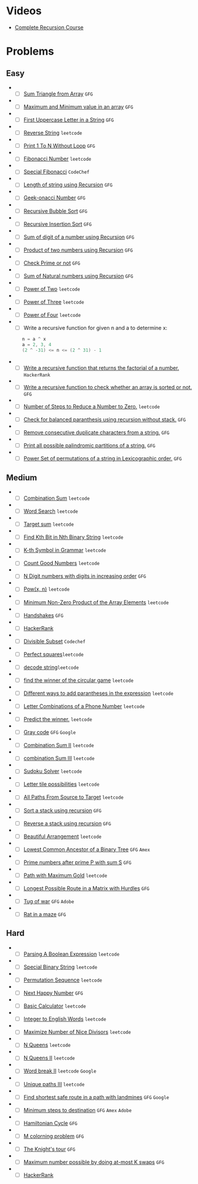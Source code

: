 # Videos
- [Complete Recursion Course](https://www.youtube.com/playlist?list=PL9gnSGHSqcnp39cTyB1dTZ2pJ04Xmdrod)

# Problems

## Easy
- -[ ] [Sum Triangle from Array](https://www.geeksforgeeks.org/sum-triangle-from-array/) `GFG`
- -[ ] [Maximum and Minimum value in an array](https://www.geeksforgeeks.org/recursive-programs-to-find-minimum-and-maximum-elements-of-array/) `GFG`
- -[ ] [First Uppercase Letter in a String](https://www.geeksforgeeks.org/first-uppercase-letter-in-a-string-iterative-and-recursive/) `GFG`
- -[ ] [Reverse String](https://leetcode.com/problems/reverse-string/) `leetcode`
- -[ ] [Print 1 To N Without Loop](https://practice.geeksforgeeks.org/problems/print-1-to-n-without-using-loops-1587115620/1/) `GFG`
- -[ ] [Fibonacci Number](https://leetcode.com/problems/fibonacci-number/) `leetcode`
- -[ ] [Special Fibonacci](https://www.codechef.com/problems/FIBXOR01/) `CodeChef`
- -[ ] [Length of string using Recursion](https://www.geeksforgeeks.org/program-for-length-of-a-string-using-recursion/) `GFG`
- -[ ] [Geek-onacci Number](https://practice.geeksforgeeks.org/problems/geek-onacci-number/0/) `GFG`
- -[ ] [Recursive Bubble Sort](https://www.geeksforgeeks.org/recursive-bubble-sort/) `GFG`
- -[ ] [Recursive Insertion Sort](https://www.geeksforgeeks.org/recursive-insertion-sort/) `GFG`
- -[ ] [Sum of digit of a number using Recursion](https://www.geeksforgeeks.org/sum-digit-number-using-recursion/) `GFG`
- -[ ] [Product of two numbers using Recursion](https://www.geeksforgeeks.org/product-2-numbers-using-recursion/) `GFG`
- -[ ] [Check Prime or not](https://www.geeksforgeeks.org/recursive-program-prime-number/) `GFG`
- -[ ] [Sum of Natural numbers using Recursion](https://www.geeksforgeeks.org/sum-of-natural-numbers-using-recursion/) `GFG`
- -[ ] [Power of Two](https://leetcode.com/problems/power-of-two/) `leetcode`
- -[ ] [Power of Three](https://leetcode.com/problems/power-of-three/) `leetcode`
- -[ ] [Power of Four](https://leetcode.com/problems/power-of-four/) `leetcode`
- -[ ] Write a recursive function for given n and a to determine x:
```java
      n = a ^ x 
      a = 2, 3, 4
      (2 ^ -31) <= n <= (2 ^ 31) - 1      
```
- -[ ] [Write a recursive function that returns the factorial of a number.](https://www.hackerrank.com/challenges/30-recursion/problem) `HackerRank`
- -[ ] [Write a recursive function to check whether an array is sorted or not.](https://www.geeksforgeeks.org/program-check-array-sorted-not-iterative-recursive) `GFG`
- -[ ] [Number of Steps to Reduce a Number to Zero.](https://leetcode.com/problems/number-of-steps-to-reduce-a-number-to-zero/) `leetcode`
- -[ ] [Check for balanced paranthesis using recursion without stack.](https://www.geeksforgeeks.org/check-for-balanced-parenthesis-without-using-stack/) `GFG`
- -[ ] [Remove consecutive duplicate characters from a string.](https://www.geeksforgeeks.org/remove-consecutive-duplicates-string/) `GFG` 
- -[ ] [Print all possible palindromic partitions of a string.](https://www.geeksforgeeks.org/given-a-string-print-all-possible-palindromic-partition/) `GFG`
- -[ ] [Power Set of permutations of a string in Lexicographic order.](https://www.geeksforgeeks.org/powet-set-lexicographic-order/) `GFG`

## Medium
- -[ ] [Combination Sum](https://leetcode.com/problems/combination-sum/) `leetcode`
- -[ ] [Word Search](https://leetcode.com/problems/word-search/) `leetcode`
- -[ ] [Target sum](https://leetcode.com/problems/target-sum/) `leetcode`
- -[ ] [Find Kth Bit in Nth Binary String](https://leetcode.com/problems/find-kth-bit-in-nth-binary-string/) `leetcode`
- -[ ] [K-th Symbol in Grammar](https://leetcode.com/problems/k-th-symbol-in-grammar/) `leetcode`
- -[ ] [Count Good Numbers](https://leetcode.com/problems/count-good-numbers/) `leetcode`
- -[ ] [N Digit numbers with digits in increasing order](https://practice.geeksforgeeks.org/problems/n-digit-numbers-with-digits-in-increasing-order5903/1/) `GFG`
- -[ ] [Pow(x, n)](https://leetcode.com/problems/powx-n/) `leetcode`
- -[ ] [Minimum Non-Zero Product of the Array Elements](https://leetcode.com/problems/minimum-non-zero-product-of-the-array-elements/) `leetcode`
- -[ ] [Handshakes](https://practice.geeksforgeeks.org/problems/handshakes1303/1/) `GFG`
- -[ ] [HackerRank](https://www.hackerrank.com/domains/algorithms?filters%5Bsubdomains%5D%5B%5D=recursion&filters%5Bdifficulty%5D%5B%5D=medium)
- -[ ] [Divisible Subset](https://www.codechef.com/problems/DIVSUBS)  `Codechef`
- -[ ] [Perfect squares](https://leetcode.com/problems/perfect-squares/)`leetcode`
- -[ ] [decode string](https://leetcode.com/problems/decode-string/)`leetcode`
- -[ ] [find the winner of the circular game](https://leetcode.com/problems/find-the-winner-of-the-circular-game/) `leetcode`
- -[ ] [Different ways to add parantheses in the expression](https://leetcode.com/problems/different-ways-to-add-parentheses/) `leetcode`
- -[ ] [Letter Combinations of a Phone Number](https://leetcode.com/problems/letter-combinations-of-a-phone-number/) `leetcode`
- -[ ] [Predict the winner.](https://leetcode.com/problems/predict-the-winner/) `leetcode`
- -[ ] [Gray code](https://practice.geeksforgeeks.org/problems/gray-code-1611215248/1/) `GFG` `Google`
- -[ ] [Combination Sum II](https://leetcode.com/problems/combination-sum-ii/) `leetcode`
- -[ ] [combination Sum III](https://leetcode.com/problems/combination-sum-iii/) `leetcode`
- -[ ] [Sudoku Solver](https://leetcode.com/problems/sudoku-solver/) `leetcode`
- -[ ] [Letter tile possibilities](https://leetcode.com/problems/letter-tile-possibilities/) `leetcode`
- -[ ] [All Paths From Source to Target](https://leetcode.com/problems/all-paths-from-source-to-target/) `leetcode`
- -[ ] [Sort a stack using recursion](https://www.geeksforgeeks.org/sort-a-stack-using-recursion/) `GFG`
- -[ ] [Reverse a stack using recursion](https://www.geeksforgeeks.org/reverse-a-stack-using-recursion/) `GFG`
- -[ ] [Beautiful Arrangement](https://leetcode.com/problems/beautiful-arrangement/) `leetcode`
- -[ ] [Lowest Common Ancestor of a Binary Tree](https://practice.geeksforgeeks.org/problems/lowest-common-ancestor-in-a-binary-tree/1/) `GFG` `Amex`
- -[ ] [Prime numbers after prime P with sum S](https://www.geeksforgeeks.org/prime-numbers-after-prime-p-with-sum-s/) `GFG`
- -[ ] [Path with Maximum Gold](https://leetcode.com/problems/path-with-maximum-gold/) `leetcode`
- -[ ] [Longest Possible Route in a Matrix with Hurdles](https://www.geeksforgeeks.org/longest-possible-route-in-a-matrix-with-hurdles/) `GFG`
- -[ ] [Tug of war](https://www.geeksforgeeks.org/tug-of-war/) `GFG` `Adobe`
- -[ ] [Rat in a maze](https://www.geeksforgeeks.org/rat-in-a-maze-backtracking-2/) `GFG`

## Hard
- -[ ] [Parsing A Boolean Expression](https://leetcode.com/problems/parsing-a-boolean-expression/) `leetcode`
- -[ ] [Special Binary String](https://leetcode.com/problems/special-binary-string/) `leetcode`
- -[ ] [Permutation Sequence](https://leetcode.com/problems/permutation-sequence/) `leetcode`
- -[ ] [Next Happy Number](https://practice.geeksforgeeks.org/problems/next-happy-number4538/1/) `GFG`
- -[ ] [Basic Calculator](https://leetcode.com/problems/basic-calculator/) `leetcode`
- -[ ] [Integer to English Words](https://leetcode.com/problems/integer-to-english-words/) `leetcode`
- -[ ] [Maximize Number of Nice Divisors](https://leetcode.com/problems/maximize-number-of-nice-divisors/) `leetcode`
- -[ ] [N Queens](https://leetcode.com/problems/n-queens/) `leetcode`
- -[ ] [N Queens II](https://leetcode.com/problems/n-queens-ii/) `leetcode`
- -[ ] [Word break II](https://leetcode.com/problems/word-break-ii/) `leetcode` `Google`
- -[ ] [Unique paths III](https://leetcode.com/problems/unique-paths-iii/) `leetcode`
- -[ ] [Find shortest safe route in a path with landmines](https://www.geeksforgeeks.org/find-shortest-safe-route-in-a-path-with-landmines/) `GFG` `Google`
- -[ ] [Minimum steps to destination](https://practice.geeksforgeeks.org/problems/minimum-number-of-steps-to-reach-a-given-number5234/1/) `GFG` `Amex` `Adobe`
- -[ ] [Hamiltonian Cycle](https://www.geeksforgeeks.org/hamiltonian-cycle-backtracking-6/) `GFG`
- -[ ] [M colorning problem](https://www.geeksforgeeks.org/m-coloring-problem-backtracking-5/) `GFG`
- -[ ] [The Knight's tour](https://www.geeksforgeeks.org/the-knights-tour-problem-backtracking-1/) `GFG`
- -[ ] [Maximum number possible by doing at-most K swaps](https://www.geeksforgeeks.org/find-maximum-number-possible-by-doing-at-most-k-swaps/) `GFG`
- -[ ] [HackerRank](https://www.hackerrank.com/domains/algorithms?filters%5Bsubdomains%5D%5B%5D=recursion&filters%5Bdifficulty%5D%5B%5D=hard)
